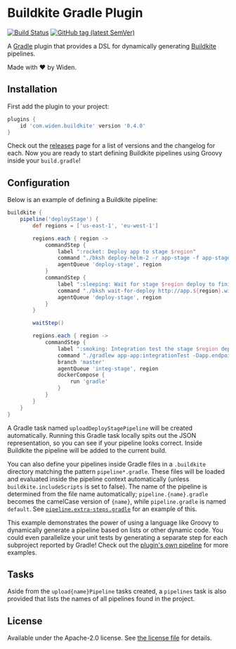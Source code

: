 # Buildkite Gradle Plugin

[![Build Status](https://badge.buildkite.com/9a1d9c36585e925d7b531e3f456a33de3bddda2a6db9ffee91.svg)](https://buildkite.com/widen/buildkite-gradle-plugin)
[![GitHub tag (latest SemVer)](https://img.shields.io/github/v/tag/Widen/buildkite-gradle-plugin?color=%2302303A&label=plugin&logo=gradle)][plugin page]

A [Gradle] plugin that provides a DSL for dynamically generating [Buildkite] pipelines.

Made with :heart: by Widen.

## Installation

First add the plugin to your project:

```groovy
plugins {
    id 'com.widen.buildkite' version '0.4.0'
}
```

Check out the [releases] page for a list of versions and the changelog for each. Now you are ready to start defining Buildkite pipelines using Groovy inside your `build.gradle`!

## Configuration

Below is an example of defining a Buildkite pipeline:

```groovy
buildkite {
    pipeline('deployStage') {
        def regions = ['us-east-1', 'eu-west-1']

        regions.each { region ->
            commandStep {
                label ":rocket: Deploy app to stage $region"
                command "./bksh deploy-helm-2 -r app-stage -f app-stage-${region}.yaml -g \${DOCKER_TAG} -k k8s2-stage-$region -v 4.2.3"
                agentQueue 'deploy-stage', region
            }
            commandStep {
                label ":sleeping: Wait for stage $region deploy to finish"
                command "./bksh wait-for-deploy http://app.${region}.widen-stage.com/health"
                agentQueue 'deploy-stage', region
            }
        }

        waitStep()

        regions.each { region ->
            commandStep {
                label ":smoking: Integration test the stage $region deployment"
                command "./gradlew app-app:integrationTest -Dapp.endpoint=http://app.${region}.widen-stage.com --continue \${GRADLE_SWITCHES}"
                branch 'master'
                agentQueue 'integ-stage', region
                dockerCompose {
                    run 'gradle'
                }
            }
        }
    }
}
```

A Gradle task named `uploadDeployStagePipeline` will be created automatically. Running this Gradle task locally spits out the JSON representation, so you can see if your pipeline looks correct. Inside Buildkite the pipeline will be added to the current build.

You can also define your pipelines inside Gradle files in a `.buildkite` directory matching the pattern `pipeline*.gradle`. These files will be loaded and evaluated inside the pipeline context automatically (unless `buildkite.includeScripts` is set to false). The name of the pipeline is determined from the file name automatically; `pipeline.{name}.gradle` becomes the camelCase version of `{name}`, while `pipeline.gradle` is named `default`. See [`pipeline.extra-steps.gradle`](.buildkite/pipeline.extra-steps.gradle) for an example of this.

This example demonstrates the power of using a language like Groovy to dynamically generate a pipeline based on lists or other dynamic code. You could even parallelize your unit tests by generating a separate step for each subproject reported by Gradle! Check out the [plugin's own pipeline](https://github.com/Widen/buildkite-gradle-plugin/blob/master/build.gradle) for more examples.

## Tasks

Aside from the `upload{name}Pipeline` tasks created, a `pipelines` task is also provided that lists the names of all pipelines found in the project.

## License

Available under the Apache-2.0 license. See [the license file](LICENSE) for details.


[Buildkite]: https://buildkite.com
[Gradle]: https://gradle.org
[plugin page]: https://plugins.gradle.org/plugin/com.widen.buildkite
[releases]: https://github.com/Widen/buildkite-gradle-plugin/releases
